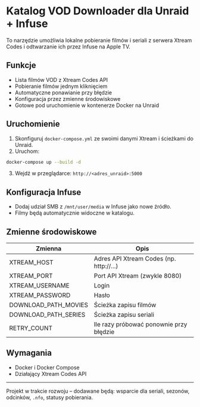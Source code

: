 # Katalog VOD Downloader dla Unraid + Infuse

To narzędzie umożliwia lokalne pobieranie filmów i seriali z serwera Xtream Codes i odtwarzanie ich przez Infuse na Apple TV.

## Funkcje

- Lista filmów VOD z Xtream Codes API
- Pobieranie filmów jednym kliknięciem
- Automatyczne ponawianie przy błędzie
- Konfiguracja przez zmienne środowiskowe
- Gotowe pod uruchomienie w kontenerze Docker na Unraid

## Uruchomienie

1. Skonfiguruj `docker-compose.yml` ze swoimi danymi Xtream i ścieżkami do Unraid.
2. Uruchom:

```bash
docker-compose up --build -d
```

3. Wejdź w przeglądarce: `http://<adres_unraid>:5000`

## Konfiguracja Infuse

- Dodaj udział SMB z `/mnt/user/media` w Infuse jako nowe źródło.
- Filmy będą automatycznie widoczne w katalogu.

## Zmienne środowiskowe

| Zmienna               | Opis                                  |
|------------------------|----------------------------------------|
| XTREAM_HOST           | Adres API Xtream Codes (np. http://...)|
| XTREAM_PORT           | Port API Xtream (zwykle 8080)         |
| XTREAM_USERNAME       | Login                                 |
| XTREAM_PASSWORD       | Hasło                                 |
| DOWNLOAD_PATH_MOVIES  | Ścieżka zapisu filmów                 |
| DOWNLOAD_PATH_SERIES  | Ścieżka zapisu seriali                |
| RETRY_COUNT           | Ile razy próbować ponownie przy błędzie |

## Wymagania

- Docker i Docker Compose
- Działający Xtream Codes API

---

Projekt w trakcie rozwoju – dodawane będą: wsparcie dla seriali, sezonów, odcinków, `.nfo`, statusy pobierania.
